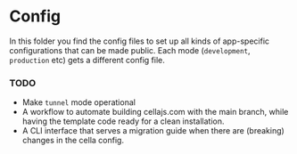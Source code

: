 # Config
In this folder you find the config files to set up all kinds of app-specific configurations that can be made public. Each mode (`development`, `production` etc) gets a different config file.


### TODO
* Make `tunnel` mode operational
* A workflow to automate building cellajs.com with the main branch, while having the template code ready for a clean installation.
* A CLI interface that serves a migration guide when there are (breaking) changes in the cella config.